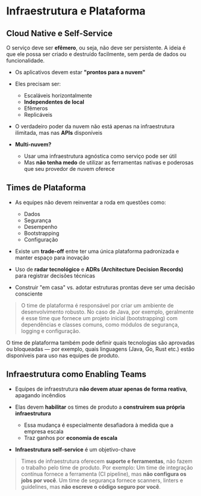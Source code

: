# Infraestrutura e Plataforma

## Cloud Native e Self-Service

O serviço deve ser **efêmero**, ou seja, não deve ser persistente. A ideia é que ele possa ser criado e destruído facilmente, sem perda de dados ou funcionalidade.

* Os aplicativos devem estar **"prontos para a nuvem"**
* Eles precisam ser:

  * Escaláveis horizontalmente
  * **Independentes de local**
  * Efêmeros
  * Replicáveis
* O verdadeiro poder da nuvem não está apenas na infraestrutura ilimitada, mas nas **APIs** disponíveis
* **Multi-nuvem?**

  * Usar uma infraestrutura agnóstica como serviço pode ser útil
  * Mas **não tenha medo** de utilizar as ferramentas nativas e poderosas que seu provedor de nuvem oferece

## Times de Plataforma

* As equipes não devem reinventar a roda em questões como:

  * Dados
  * Segurança
  * Desempenho
  * Bootstrapping
  * Configuração
* Existe um **trade-off** entre ter uma única plataforma padronizada e manter espaço para inovação
* Uso de **radar tecnológico** e **ADRs (Architecture Decision Records)** para registrar decisões técnicas
* Construir "em casa" vs. adotar estruturas prontas deve ser uma decisão consciente

> O time de plataforma é responsável por criar um ambiente de desenvolvimento robusto.
> No caso de Java, por exemplo, geralmente é esse time que fornece um projeto inicial (bootstrapping) com dependências e classes comuns, como módulos de segurança, logging e configuração.

O time de plataforma também pode definir quais tecnologias são aprovadas ou bloqueadas — por exemplo, quais linguagens (Java, Go, Rust etc.) estão disponíveis para uso nas equipes de produto.

## Infraestrutura como Enabling Teams

* Equipes de infraestrutura **não devem atuar apenas de forma reativa**, apagando incêndios
* Elas devem **habilitar** os times de produto a **construírem sua própria infraestrutura**

  * Essa mudança é especialmente desafiadora à medida que a empresa escala
  * Traz ganhos por **economia de escala**
* **Infraestrutura self-service** é um objetivo-chave

> Times de infraestrutura oferecem **suporte e ferramentas**, não fazem o trabalho pelo time de produto.
> Por exemplo:
> Um time de integração contínua fornece a ferramenta (CI pipeline), mas **não configura os jobs por você**.
> Um time de segurança fornece scanners, linters e guidelines, mas **não escreve o código seguro por você**.

